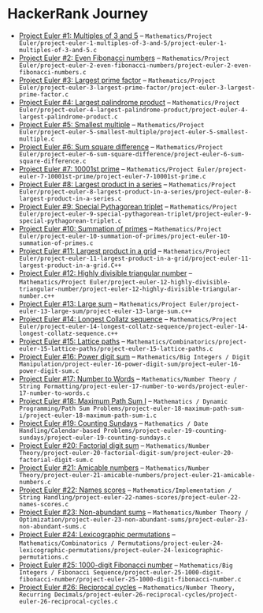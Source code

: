 # HackerRank Journey
- [Project Euler #1: Multiples of 3 and 5](https://www.hackerrank.com/contests/projecteuler/challenges/euler001) – `Mathematics/Project Euler/project-euler-1-multiples-of-3-and-5/project-euler-1-multiples-of-3-and-5.c`
- [Project Euler #2: Even Fibonacci numbers](https://www.hackerrank.com/contests/projecteuler/challenges/euler002) – `Mathematics/Project Euler/project-euler-2-even-fibonacci-numbers/project-euler-2-even-fibonacci-numbers.c`
- [Project Euler #3: Largest prime factor](https://www.hackerrank.com/contests/projecteuler/challenges/euler003) – `Mathematics/Project Euler/project-euler-3-largest-prime-factor/project-euler-3-largest-prime-factor.c`
- [Project Euler #4: Largest palindrome product](https://www.hackerrank.com/contests/projecteuler/challenges/euler004) – `Mathematics/Project Euler/project-euler-4-largest-palindrome-product/project-euler-4-largest-palindrome-product.c`
- [Project Euler #5: Smallest multiple](https://www.hackerrank.com/contests/projecteuler/challenges/euler005) – `Mathematics/Project Euler/project-euler-5-smallest-multiple/project-euler-5-smallest-multiple.c`
- [Project Euler #6: Sum square difference](https://www.hackerrank.com/contests/projecteuler/challenges/euler006) – `Mathematics/Project Euler/project-euler-6-sum-square-difference/project-euler-6-sum-square-difference.c`
- [Project Euler #7: 10001st prime](https://www.hackerrank.com/contests/projecteuler/challenges/euler007) – `Mathematics/Project Euler/project-euler-7-10001st-prime/project-euler-7-10001st-prime.c`
- [Project Euler #8: Largest product in a series](https://www.hackerrank.com/contests/projecteuler/challenges/euler008) – `Mathematics/Project Euler/project-euler-8-largest-product-in-a-series/project-euler-8-largest-product-in-a-series.c`
- [Project Euler #9: Special Pythagorean triplet](https://www.hackerrank.com/contests/projecteuler/challenges/euler009) – `Mathematics/Project Euler/project-euler-9-special-pythagorean-triplet/project-euler-9-special-pythagorean-triplet.c`
- [Project Euler #10: Summation of primes](https://www.hackerrank.com/contests/projecteuler/challenges/euler010) – `Mathematics/Project Euler/project-euler-10-summation-of-primes/project-euler-10-summation-of-primes.c`
- [Project Euler #11: Largest product in a grid](https://www.hackerrank.com/contests/projecteuler/challenges/euler011) – `Mathematics/Project Euler/project-euler-11-largest-product-in-a-grid/project-euler-11-largest-product-in-a-grid.C++`
- [Project Euler #12: Highly divisible triangular number](https://www.hackerrank.com/contests/projecteuler/challenges/euler012) – `Mathematics/Project Euler/project-euler-12-highly-divisible-triangular-number/project-euler-12-highly-divisible-triangular-number.c++`
- [Project Euler #13: Large sum](https://www.hackerrank.com/contests/projecteuler/challenges/euler013) – `Mathematics/Project Euler/project-euler-13-large-sum/project-euler-13-large-sum.c++`
- [Project Euler #14: Longest Collatz sequence](https://www.hackerrank.com/contests/projecteuler/challenges/euler014) – `Mathematics/Project Euler/project-euler-14-longest-collatz-sequence/project-euler-14-longest-collatz-sequence.c++`
- [Project Euler #15: Lattice paths](https://www.hackerrank.com/contests/projecteuler/challenges/euler015) – `Mathematics/Combinatorics/project-euler-15-lattice-paths/project-euler-15-lattice-paths.c`
- [Project Euler #16: Power digit sum](https://www.hackerrank.com/contests/projecteuler/challenges/euler016) – `Mathematics/Big Integers / Digit Manipulation/project-euler-16-power-digit-sum/project-euler-16-power-digit-sum.c`
- [Project Euler #17: Number to Words](https://www.hackerrank.com/contests/projecteuler/challenges/euler017) – `Mathematics/Number Theory / String Formatting/project-euler-17-number-to-words/project-euler-17-number-to-words.c`
- [Project Euler #18: Maximum Path Sum I](https://www.hackerrank.com/contests/projecteuler/challenges/euler018) – `Mathematics / Dynamic Programming/Path Sum Problems/project-euler-18-maximum-path-sum-i/project-euler-18-maximum-path-sum-i.c`
- [Project Euler #19: Counting Sundays](https://www.hackerrank.com/contests/projecteuler/challenges/euler019) – `Mathematics / Date Handling/Calendar-based Problems/project-euler-19-counting-sundays/project-euler-19-counting-sundays.c`
- [Project Euler #20: Factorial digit sum](https://www.hackerrank.com/contests/projecteuler/challenges/euler020) – `Mathematics/Number Theory/project-euler-20-factorial-digit-sum/project-euler-20-factorial-digit-sum.c`
- [Project Euler #21: Amicable numbers](https://www.hackerrank.com/contests/projecteuler/challenges/euler021) – `Mathematics/Number Theory/project-euler-21-amicable-numbers/project-euler-21-amicable-numbers.c`
- [Project Euler #22: Names scores](https://www.hackerrank.com/contests/projecteuler/challenges/euler022) – `Mathematics/Implementation / String Handling/project-euler-22-names-scores/project-euler-22-names-scores.c`
- [Project Euler #23: Non-abundant sums](https://www.hackerrank.com/contests/projecteuler/challenges/euler023) – `Mathematics/Number Theory / Optimization/project-euler-23-non-abundant-sums/project-euler-23-non-abundant-sums.c`
- [Project Euler #24: Lexicographic permutations](https://www.hackerrank.com/contests/projecteuler/challenges/euler024) – `Mathematics/Combinatorics / Permutations/project-euler-24-lexicographic-permutations/project-euler-24-lexicographic-permutations.c`
- [Project Euler #25: 1000-digit Fibonacci number](https://www.hackerrank.com/contests/projecteuler/challenges/euler025) – `Mathematics/Big Integers / Fibonacci Sequence/project-euler-25-1000-digit-fibonacci-number/project-euler-25-1000-digit-fibonacci-number.c`
- [Project Euler #26: Reciprocal cycles](https://www.hackerrank.com/contests/projecteuler/challenges/euler026) – `Mathematics/Number Theory, Recurring Decimals/project-euler-26-reciprocal-cycles/project-euler-26-reciprocal-cycles.c`

